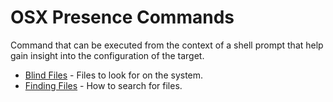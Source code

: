 # OSX Presence Commands

Command that can be executed from the context of a shell prompt that help gain insight into the configuration of the target.

  * [Blind Files](blind.md) - Files to look for on the system.
  * [Finding Files](find_files.md) - How to search for files.